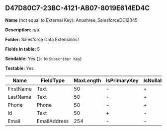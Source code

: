 ## D47D80C7-23BC-4121-AB07-8019E614ED4C

**Name** (not equal to External Key)**:** Anushree_SalesforceDE12345

**Description:** n/a

**Folder:** Salesforce Data Extensions/

**Fields in table:** 5

**Sendable:** Yes (`Id` to `Subscriber Key`)

**Testable:** Yes

| Name | FieldType | MaxLength | IsPrimaryKey | IsNullable | DefaultValue |
| --- | --- | --- | --- | --- | --- |
| FirstName | Text | 50 | - | + |  |
| LastName | Text | 50 | - | + |  |
| Phone | Phone | 50 | - | + |  |
| Id | Text | 50 | + | - |  |
| Email | EmailAddress | 254 | - | - |  |
